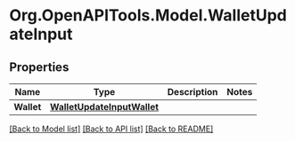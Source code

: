 
# Org.OpenAPITools.Model.WalletUpdateInput

## Properties

Name | Type | Description | Notes
------------ | ------------- | ------------- | -------------
**Wallet** | [**WalletUpdateInputWallet**](WalletUpdateInputWallet.md) |  | 

[[Back to Model list]](../README.md#documentation-for-models)
[[Back to API list]](../README.md#documentation-for-api-endpoints)
[[Back to README]](../README.md)

